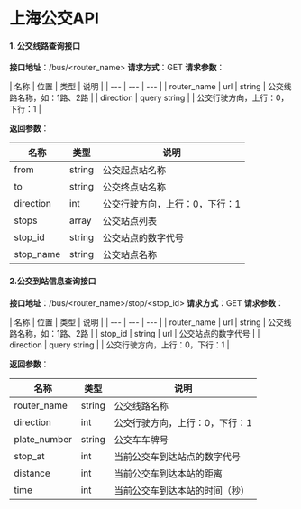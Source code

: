 # 上海公交API

#### 1. 公交线路查询接口
**接口地址**：/bus/<router_name>
**请求方式**：GET
**请求参数**：

| 名称 | 位置 | 类型 | 说明 |
| --- | --- | --- |
| router_name | url | string | 公交线路名称，如：1路、2路 |
| direction | query string |  | 公交行驶方向，上行：0，下行：1 |

**返回参数**：

| 名称 | 类型 | 说明 |
| --- | --- | --- |
| from | string | 公交起点站名称 |
| to | string | 公交终点站名称 |
| direction | int | 公交行驶方向，上行：0，下行：1 |
| stops | array | 公交站点列表 |
| stop_id | string | 公交站点的数字代号 |
| stop_name | string |  公交站点名称 |

#### 2.公交到站信息查询接口
**接口地址**：/bus/<router_name>/stop/<stop_id>
**请求方式**：GET
**请求参数**：

| 名称 | 位置 | 类型 | 说明 |
| --- | --- | --- |
| router_name | url | string | 公交线路名称，如：1路、2路 |
| stop_id | string | url | 公交站点的数字代号 |
| direction | query string |  | 公交行驶方向，上行：0，下行：1 |

**返回参数**：

| 名称 | 类型 | 说明 |
| --- | --- | --- |
| router_name | string | 公交线路名称 |
| direction | int | 公交行驶方向，上行：0，下行：1 |
| plate_number | string | 公交车车牌号 |
| stop_at | int | 当前公交车到达站点的数字代号 |
| distance | int | 当前公交车到达本站的距离 |
| time | int | 当前公交车到达本站的时间（秒） |
